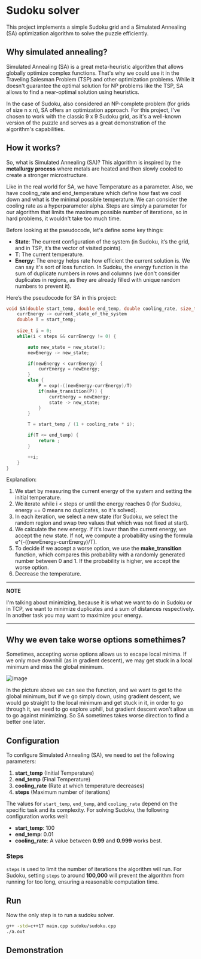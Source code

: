 # Sudoku solver

This project implements a simple Sudoku grid and a Simulated Annealing (SA) optimization algorithm to solve the puzzle efficiently.

## Why simulated annealing?

Simulated Annealing (SA) is a great meta-heuristic algorithm that allows globally optimize complex functions. That's why we could use it in the Traveling Salesman Problem (TSP) 
and other optimization problems. While it doesn't guarantee the optimal solution for NP problems like the TSP, SA allows to find a near-optimal solution using heuristics.

In the case of Sudoku, also considered an NP-complete problem (for grids of size n x n), SA offers an optimization approach. For this project, I've chosen to work with 
the classic 9 x 9 Sudoku grid, as it's a well-known version of the puzzle and serves as a great demonstration of the algorithm's capabilities.

## How it works?

So, what is Simulated Annealing (SA)? This algorithm is inspired by the **metallurgy process** where metals are heated and then slowly cooled to create a stronger microstructure. 

Like in the real world for SA, we have Temperature as a parameter. Also, we have cooling_rate and end_temperature which define how fast we cool down and what is the minimal possible temperature. We can consider 
the cooling rate as a hyperparameter alpha. Steps are simply a parameter for our algorithm that limits the maximum possible number of iterations, so in hard problems, it wouldn't take too much time.

Before looking at the pseudocode, let's define some key things:

- **State**: The current configuration of the system (in Sudoku, it’s the grid, and in TSP, it’s the vector of visited points).
- **T**: The current temperature.
- **Energy**: The energy helps rate how efficient the current solution is. We can say it's sort of loss function. In Sudoku,
  the energy function is the sum of duplicate numbers in rows and columns (we don't consider duplicates in regions,
  as they are already filled with unique random numbers to prevent it).


Here’s the pseudocode for SA in this project:

```cpp
void SA(double start_temp, double end_temp, double cooling_rate, size_t steps) {
    currEnergy -> current_state_of_the_system
    double T = start_temp;
    
    size_t i = 0;
    while(i < steps && currEnergy != 0) {

        auto new_state = new_state();
        newEnergy -> new_state;

        if(newEnergy < currEnergy) {
            currEnergy = newEnergy;
        }
        else {
            P = exp(-((newEnergy-currEnergy)/T)
            if(make_transition(P)) {
                currEnergy = newEnergy;
                state -> new_state;
            }
        }

        T = start_temp / (1 + cooling_rate * i); 

        if(T <= end_temp) {
            return ;
        }

        ++i;
    }
}
```
Explanation:

1. We start by measuring the current energy of the system and setting the initial temperature.
2. We iterate while i < steps or until the energy reaches 0 (for Sudoku, energy == 0 means no duplicates, so it's solved).
3. In each iteration, we select a new state (for Sudoku, we select the random region and swap two values that which was not fixed at start).
4. We calculate the new energy. If it's lower than the current energy, we accept the new state. If not, we compute a probability using the formula e^(-((newEnergy-currEnergy)/T).
5. To decide if we accept a worse option, we use the **make_transition** function, which compares this probability with a randomly generated number between 0 and 1. If the probability is higher, we accept the worse option.
6. Decrease the temperature. 
​
---
**NOTE**
 
I'm talking about minimizing, because it is what we want to do in Sudoku or in TCP, we want to minimize duplicates and a sum of distances respectively. In another task you may want to maximize your energy.

---



## Why we even take worse options somethimes?

Sometimes, accepting worse options allows us to escape local minima. If we only move downhill (as in gradient descent),
we may get stuck in a local minimum and miss the global minimum.

![image](https://github.com/user-attachments/assets/85fee6c8-647e-443f-a3ea-eeed748a5301)

In the picture above we can see the function, and we want to get to the global minimum, but if we go simply down, using gradient descent,
we would go straight to the local minimum and get stuck in it, in order to go through it, we need to go explore uphill, but gradient descent won't allow us to go against minimizing.
So SA sometimes takes worse direction to find a better one later.



## Configuration

To configure Simulated Annealing (SA), we need to set the following parameters:

1. **start_temp** (Initial Temperature)
2. **end_temp** (Final Temperature)
3. **cooling_rate** (Rate at which temperature decreases)
4. **steps** (Maximum number of iterations)

The values for `start_temp`, `end_temp`, and `cooling_rate` depend on the specific task and its complexity. For solving Sudoku, the following configuration works well:

- **start_temp**: 100
- **end_temp**: 0.01
- **cooling_rate**: A value between **0.99** and **0.999** works best.


### Steps

`steps` is used to limit the number of iterations the algorithm will run. For Sudoku, setting `steps` to around **100,000** will prevent the algorithm from running for too long, ensuring a reasonable computation time.





## Run

Now the only step is to run a sudoku solver.

```bash
g++ -std=c++17 main.cpp sudoku/sudoku.cpp
./a.out
```

## Demonstration


